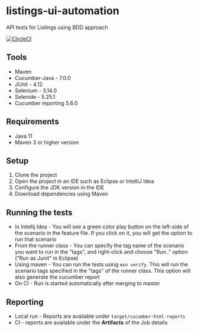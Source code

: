 # listings-ui-automation
API tests for Listings using BDD approach

[![CircleCI](https://dl.circleci.com/status-badge/img/gh/Krosav4eg/CucumberBddFrameWork/tree/master.svg?style=shield)](https://dl.circleci.com/status-badge/redirect/gh/Krosav4eg/CucumberBddFrameWork/tree/master)

## Tools

- Maven
- Cucumber-Java - 7.0.0
- JUnit - 4.12
- Selenium - 3.14.0
- Selenide - 5.25.1
- Cucumber reporting 5.6.0


## Requirements
- Java 11
- Maven 3 or higher version

## Setup

1. Clone the project
2. Open the project in an IDE such as Eclipse or IntelliJ Idea
3. Configure the JDK version in the IDE
4. Download dependencies using Maven

## Running the tests

- In Intellij Idea - You will see a green color play button on the left-side of the scenario in the feature file. If you click on it, you will get the option to run that scenario
- From the runner class - You can specify the tag name of the scenario you want to run in the "tags", and right-click and choose "Run.." option ("Run as Junit" in Eclipse)
- Using maven - You can run the tests using `mvn verify`. This will run the scenario tags specified in the "tags" of the runner class. This option will also generate the cucumber report
- On CI - Run is started automatically after merging to master

## Reporting

- Local run - Reports are available under `target/cucumber-html-reports`
- CI - reports are available under the **Artifacts** of the Job details